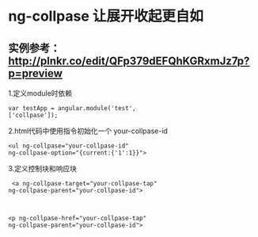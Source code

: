 # ng-collpase 让展开收起更自如

##  实例参考：http://plnkr.co/edit/QFp379dEFQhKGRxmJz7p?p=preview  ##

1.定义module时依赖

<per><code>var testApp = angular.module('test', ['collpase']);</code></per>

2.html代码中使用指令初始化一个 your-collpase-id

<per><code>&lt;ul ng-collpase="your-collpase-id" ng-collpase-option="{current:{'1':1}}"&gt;
</code></per>
  
3.定义控制块和响应块

<per><code>
  &lt;a ng-collpase-target="your-collpase-tap" ng-collpase-parent="your-collpase-id"&gt;
  
  &lt;p ng-collpase-href="your-collpase-tap" ng-collpase-parent="your-collpase-id"&gt;
</code></per>
  
